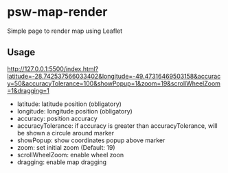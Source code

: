 # psw-map-render

Simple page to render map using Leaflet

## Usage

http://127.0.0.1:5500/index.html?latitude=-28.742537566033402&longitude=-49.47316469503158&accuracy=50&accuracyTolerance=100&showPopup=1&zoom=19&scrollWheelZoom=1&dragging=1

- latitude: latitude position (obligatory)
- longitude: longitude position (obligatory)
- accuracy: position accuracy
- accuracyTolerance: if accuracy is greater than accuracyTolerance, will be shown a circule around marker
- showPopup: show coordinates popup above marker
- zoom: set initial zoom (Default: 19)
- scrollWheelZoom: enable wheel zoon
- dragging: enable map dragging
